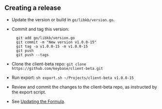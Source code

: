 ## Creating a release

- Update the version or build in `go/libkb/version.go`.
- Commit and tag this version:

        git add go/libkb/version.go
        git commit -m "New version v1.0.0-15"
        git tag -a v1.0.0-15 -m v1.0.0-15
        git push
        git push --tags

- Clone the client-beta repo: `git clone https://github.com/keybase/client-beta.git`        
- Run export: `sh export.sh ~/Projects/client-beta v1.0.0-15`
- Review and commit the changes to the client-beta repo, as instructed by the export script.
- See [Updating the Formula](https://github.com/keybase/homebrew-keybase#updating-the-formula).
